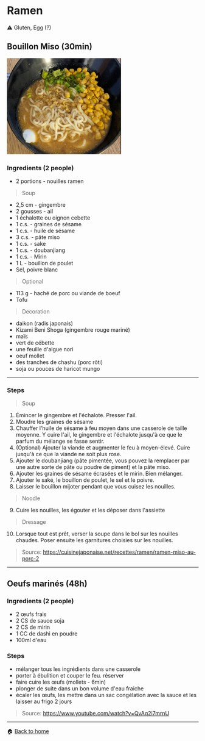 # Ramen

:warning: Gluten, Egg (?)

## Bouillon Miso (30min)

![Miso Ramen](img/ramen-miso.png "Miso ramen")

### Ingredients (2 people)

- 2 portions - nouilles ramen

> Soup
- 2,5 cm - gingembre
- 2 gousses - ail
- 1 échalotte ou oignon cebette
- 1 c.s. - graines de sésame
- 1 c.s. - huile de sésame
- 3 c.s. - pâte miso
- 1 c.s. - sake
- 1 c.s. - doubanjiang
- 1 c.s. - Mirin
- 1 L - bouillon de poulet
- Sel, poivre blanc

> Optional
- 113 g - haché de porc ou viande de boeuf
- Tofu

> Decoration
- daikon (radis japonais)
- Kizami Beni Shoga (gingembre rouge mariné)
- maïs
- vert de cébette
- une feuille d'algue nori
- oeuf mollet
- des tranches de chashu (porc rôti)
- soja ou pouces de haricot mungo

---

### Steps

> Soup

1. Émincer le gingembre et l'échalote. Presser l'ail.
2. Moudre les graines de sésame
3. Chauffer l'huile de sésame à feu moyen dans une casserole de taille moyenne. Y cuire l'ail, le gingembre et l'échalote jusqu'à ce que le parfum du mélange se fasse sentir.
4. (Optional) Ajouter la viande et augmenter le feu à moyen-élevé. Cuire jusqu'à ce que la viande ne soit plus rose.
5. Ajouter le doubanjiang (pâte pimentée, vous pouvez la remplacer par une autre sorte de pâte ou poudre de piment) et la pâte miso.
6. Ajouter les graines de sésame écrasées et le mirin. Bien mélanger.
7. Ajouter le saké, le bouillon de poulet, le sel et le poivre.
8. Laisser le bouillon mijoter pendant que vous cuisez les nouilles.

> Noodle

9. Cuire les nouilles, les égouter et les déposer dans l'assiette

> Dressage

10. Lorsque tout est prêt, verser la soupe dans le bol sur les nouilles chaudes. Poser ensuite les garnitures choisies sur les nouilles. 

> Source: https://cuisinejaponaise.net/recettes/ramen/ramen-miso-au-porc-2

---

## Oeufs marinés (48h)

### Ingredients (2 people)

- 2 œufs frais
- 2 CS de sauce soja
- 2 CS de mirin
- 1 CC de dashi en poudre
- 100ml d'eau

### Steps

- mélanger tous les ingrédients dans une casserole
- porter à ébulition et couper le feu. réserver
- faire cuire les œufs (mollets - 6min) 
- plonger de suite dans un bon volume d'eau fraiche
- écaler les œufs, les mettre dans un sac congélation avec la sauce et les laisser au frigo 2 jours

> Source: https://www.youtube.com/watch?v=QvAq2i7mrnU

---

:house: [Back to home](../README.md)